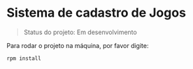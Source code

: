 <h1>Sistema de cadastro de Jogos</h1>

> Status do projeto: Em desenvolvimento

Para rodar o projeto na máquina, por favor digite:

```
rpm install
```
